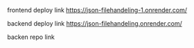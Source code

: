 frontend deploy link https://json-filehandeling-1.onrender.com/

 backend deploy link https://json-filehandeling.onrender.com/

 backen repo link 
